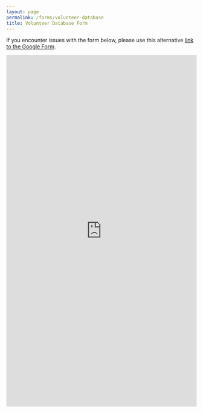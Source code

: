 ```yaml
---
layout: page
permalink: /forms/volunteer-database
title: Volunteer Database Form
---
```


If you encounter issues with the form below, please use this alternative [link to the Google Form](https://docs.google.com/forms/d/e/1FAIpQLSdvQ3eSPqHcOKz89jAAZzzqL_VC382lXGoH81W4VG0krWEFEg/viewform?usp=sf_link).

<iframe src="https://docs.google.com/forms/d/e/1FAIpQLSdvQ3eSPqHcOKz89jAAZzzqL_VC382lXGoH81W4VG0krWEFEg/viewform?embedded=true" width="100%" height="932" frameborder="0" marginheight="0" marginwidth="0">Loading…</iframe>